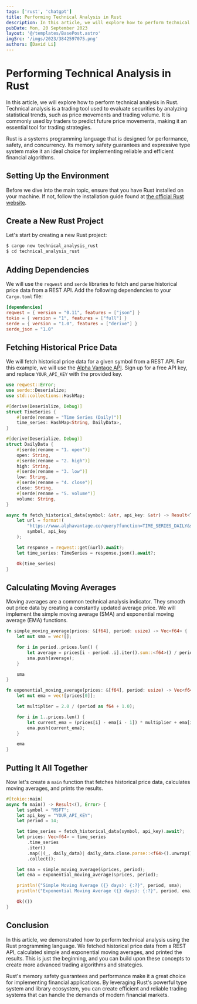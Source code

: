 ```yaml
---
tags: ['rust', 'chatgpt']
title: Performing Technical Analysis in Rust
description: In this article, we will explore how to perform technical analysis in Rust. Technical analysis is a trading tool used to evaluate securities by analyzing statistical trends, such as price movements and trading volume. It is commonly used by traders to predict future price movements, making it an essential tool for trading strategies.
pubDate: Mon, 20 September 2023
layout: '@/templates/BasePost.astro'
imgSrc: '/imgs/2023/3842597075.png'
authors: [David Li]
---
```


# Performing Technical Analysis in Rust

In this article, we will explore how to perform technical analysis in Rust. Technical analysis is a trading tool used to evaluate securities by analyzing statistical trends, such as price movements and trading volume. It is commonly used by traders to predict future price movements, making it an essential tool for trading strategies.

Rust is a systems programming language that is designed for performance, safety, and concurrency. Its memory safety guarantees and expressive type system make it an ideal choice for implementing reliable and efficient financial algorithms.

## Setting Up the Environment

Before we dive into the main topic, ensure that you have Rust installed on your machine. If not, follow the installation guide found at [the official Rust website](https://www.rust-lang.org/tools/install).

## Create a New Rust Project

Let's start by creating a new Rust project:

```sh
$ cargo new technical_analysis_rust
$ cd technical_analysis_rust
```

## Adding Dependencies

We will use the `reqwest` and `serde` libraries to fetch and parse historical price data from a REST API. Add the following dependencies to your `Cargo.toml` file:

```toml
[dependencies]
reqwest = { version = "0.11", features = ["json"] }
tokio = { version = "1", features = ["full"] }
serde = { version = "1.0", features = ["derive"] }
serde_json = "1.0"
```

## Fetching Historical Price Data

We will fetch historical price data for a given symbol from a REST API. For this example, we will use the [Alpha Vantage API](https://www.alphavantage.co/). Sign up for a free API key, and replace `YOUR_API_KEY` with the provided key.

```rust
use reqwest::Error;
use serde::Deserialize;
use std::collections::HashMap;

#[derive(Deserialize, Debug)]
struct TimeSeries {
    #[serde(rename = "Time Series (Daily)")]
    time_series: HashMap<String, DailyData>,
}

#[derive(Deserialize, Debug)]
struct DailyData {
    #[serde(rename = "1. open")]
    open: String,
    #[serde(rename = "2. high")]
    high: String,
    #[serde(rename = "3. low")]
    low: String,
    #[serde(rename = "4. close")]
    close: String,
    #[serde(rename = "5. volume")]
    volume: String,
}

async fn fetch_historical_data(symbol: &str, api_key: &str) -> Result<TimeSeries, Error> {
    let url = format!(
        "https://www.alphavantage.co/query?function=TIME_SERIES_DAILY&symbol={}&apikey={}",
        symbol, api_key
    );

    let response = reqwest::get(&url).await?;
    let time_series: TimeSeries = response.json().await?;

    Ok(time_series)
}
```

## Calculating Moving Averages

Moving averages are a common technical analysis indicator. They smooth out price data by creating a constantly updated average price. We will implement the simple moving average (SMA) and exponential moving average (EMA) functions.

```rust
fn simple_moving_average(prices: &[f64], period: usize) -> Vec<f64> {
    let mut sma = vec![];

    for i in period..prices.len() {
        let average = prices[i - period..i].iter().sum::<f64>() / period as f64;
        sma.push(average);
    }

    sma
}

fn exponential_moving_average(prices: &[f64], period: usize) -> Vec<f64> {
    let mut ema = vec![prices[0]];

    let multiplier = 2.0 / (period as f64 + 1.0);

    for i in 1..prices.len() {
        let current_ema = (prices[i] - ema[i - 1]) * multiplier + ema[i - 1];
        ema.push(current_ema);
    }

    ema
}
```

## Putting It All Together

Now let's create a `main` function that fetches historical price data, calculates moving averages, and prints the results.

```rust
#[tokio::main]
async fn main() -> Result<(), Error> {
    let symbol = "MSFT";
    let api_key = "YOUR_API_KEY";
    let period = 14;

    let time_series = fetch_historical_data(symbol, api_key).await?;
    let prices: Vec<f64> = time_series
        .time_series
        .iter()
        .map(|(_, daily_data)| daily_data.close.parse::<f64>().unwrap())
        .collect();

    let sma = simple_moving_average(&prices, period);
    let ema = exponential_moving_average(&prices, period);

    println!("Simple Moving Average ({} days): {:?}", period, sma);
    println!("Exponential Moving Average ({} days): {:?}", period, ema);

    Ok(())
}
```

## Conclusion

In this article, we demonstrated how to perform technical analysis using the Rust programming language. We fetched historical price data from a REST API, calculated simple and exponential moving averages, and printed the results. This is just the beginning, and you can build upon these concepts to create more advanced trading algorithms and strategies.

Rust's memory safety guarantees and performance make it a great choice for implementing financial applications. By leveraging Rust's powerful type system and library ecosystem, you can create efficient and reliable trading systems that can handle the demands of modern financial markets.